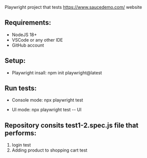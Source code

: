 Playwright project that tests https://www.saucedemo.com/ website

Requirements:
---
- NodeJS 18+
- VSCode or any other IDE
- GitHub account

Setup:
---
- Playwright insall:
npm init playwright@latest    

Run tests:
---
- Console mode:
npx playwright test 

- UI mode:
npx playwright test -- UI


Repository consits test1-2.spec.js file that performs:
--
1. login test
2. Adding product to shopping cart test
